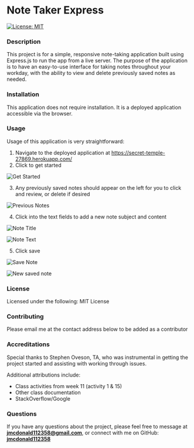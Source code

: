 
# Note Taker Express

[![License: MIT](https://img.shields.io/badge/License-MIT-yellow.svg)](https://opensource.org/licenses/MIT)  

### Description
This project is for a simple, responsive note-taking application built using Express.js to run the app from a live server. The purpose of the application is to have an easy-to-use interface for taking notes throughout your workday, with the ability to view and delete previously saved notes as needed.


### Installation
This application does not require installation. It is a deployed application accessible via the browser.

### Usage
Usage of this application is very straightforward:

1. Navigate to the deployed application at https://secret-temple-27869.herokuapp.com/
2. Click to get started

![Get Started](https://user-images.githubusercontent.com/70594789/110761247-bc948300-820c-11eb-9b5c-157dc81fc373.png)

3. Any previously saved notes should appear on the left for you to click and review, or delete if desired

![Previous Notes](https://user-images.githubusercontent.com/70594789/110761702-480e1400-820d-11eb-8e13-f9b74d81ce55.png)

4. Click into the text fields to add a new note subject and content

![Note Title](https://user-images.githubusercontent.com/70594789/110761557-17c67580-820d-11eb-9d36-e7dc95cba98a.png)

![Note Text](https://user-images.githubusercontent.com/70594789/110761606-2b71dc00-820d-11eb-8859-edcf8a45d93f.png)

5. Click save

![Save Note](https://user-images.githubusercontent.com/70594789/110761470-ffeef180-820c-11eb-9848-8afe9e4549fd.png)

![New saved note](https://user-images.githubusercontent.com/70594789/110761751-552b0300-820d-11eb-8474-d4e93fa08e8a.png)

### License
Licensed under the following: MIT License

### Contributing
Please email me at the contact address below to be added as a contributor

### Accreditations
Special thanks to Stephen Oveson, TA, who was instrumental in getting the project started and assisting with working through issues.

Additional attributions include:

- Class activities from week 11 (activity 1 & 15)
- Other class documentation
- StackOverflow/Google


### Questions
If you have any questions about the project, please feel free to message at **jmcdonald112358@gmail.com**, or connect with me on GitHub: **[jmcdonald112358](https://github.com/jmcdonald112358)**

